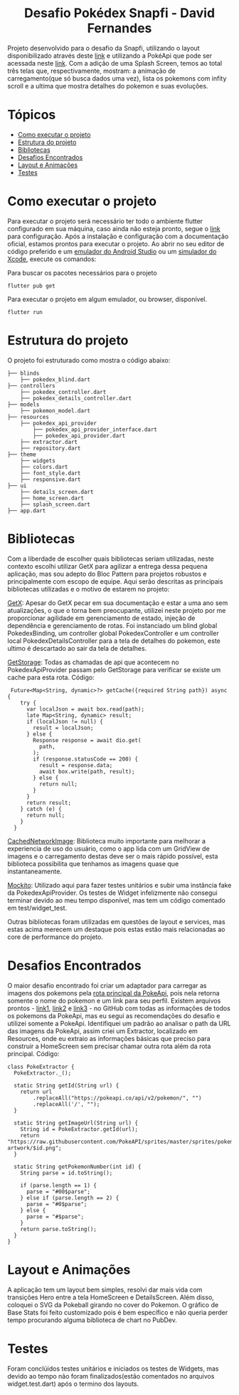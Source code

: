 <h1 align="center">Desafio Pokédex Snapfi - David Fernandes </h1>

Projeto desenvolvido para o desafio da Snapfi, utilizando o layout disponibilizado através deste [link](https://www.figma.com/file/oyy40kpPCamOuJOQu1uYMo/Pok%C3%A9dex-(Community)?type=design&node-id=0-1) e utilizando a PokéApi que pode ser acessada neste [link](https://pokeapi.co/). Com a adição de uma Splash Screen, temos ao total três telas que, respectivamente, mostram: a animação de carregamento(que só busca dados uma vez), lista os pokemons com infity scroll e a ultima que mostra detalhes do pokemon e suas evoluções.

Tópicos
=================
<!--ts-->
  * [Como executar o projeto](#como-executar-o-projeto)
  * [Estrutura do projeto](#estrutura-do-projeto)
  * [Bibliotecas](#bibliotecas)
  * [Desafios Encontrados](#desafios-encontrados)
  * [Layout e Animações](#layout-e-animações)
  * [Testes](#testes)
<!--te-->

Como executar o projeto
=================

Para executar o projeto será necessário ter todo o ambiente flutter configurado em sua máquina, caso ainda não esteja pronto, segue o [link](https://docs.flutter.dev/get-started/install) para configuração. Após a instalação e configuração com a documentação oficial, estamos prontos para executar o projeto. Ao abrir no seu editor de código preferido e um [emulador do Android Studio](https://developer.android.com/studio/run/managing-avds?hl=pt-br) ou um [simulador do Xcode](https://blog.cod3r.com.br/configurando-o-emulador-ios/), execute os comandos:

Para buscar os pacotes necessários para o projeto
```
flutter pub get
```

Para executar o projeto em algum emulador, ou browser, disponível. 
```
flutter run
```



Estrutura do projeto
=================

O projeto foi estruturado como mostra o código abaixo:

```
├── blinds
    ├── pokedex_blind.dart
├── controllers
    ├── pokedex_controller.dart
    ├── pokedex_details_controller.dart
├── models
    ├── pokemon_model.dart
├── resources
    ├── pokedex_api_provider
        ├── pokedex_api_provider_interface.dart
        ├── pokedex_api_provider.dart
    ├── extractor.dart
    ├── repository.dart
├── theme
    ├── widgets
    ├── colors.dart
    ├── font_style.dart
    ├── responsive.dart
├── ui
    ├── details_screen.dart
    ├── home_screen.dart
    ├── splash_screen.dart
├── app.dart
```

Bibliotecas
=================

Com a liberdade de escolher quais bibliotecas seriam utilizadas, neste contexto escolhi utilizar GetX para agilizar a entrega dessa pequena aplicação, mas sou adepto do Bloc Pattern para projetos robustos e principalmente com escopo de equipe. Aqui serão descritas as principais bibliotecas utilizadas e o motivo de estarem no projeto:

[GetX](https://pub.dev/packages/get): Apesar do GetX pecar em sua documentação e estar a uma ano sem atualizações, o que o torna bem preocupante, utilizei neste projeto por me proporcionar agilidade em gerenciamento de estado, injeção de dependência e gerenciamento de rotas. Foi instanciado um blind global PokedexBinding, um controller global PokedexController e um controller local PokedexDetailsController para a tela de detalhes do pokemon, este ultimo é descartado ao sair da tela de detalhes.

[GetStorage](https://pub.dev/packages/get_storage): Todas as chamadas de api que acontecem no PokedexApiProvider passam pelo GetStorage para verificar se existe um cache para esta rota. Código:
```
 Future<Map<String, dynamic>?> getCache({required String path}) async {
    try {
      var localJson = await box.read(path);
      late Map<String, dynamic> result;
      if (localJson != null) {
        result = localJson;
      } else {
        Response response = await dio.get(
          path,
        );
        if (response.statusCode == 200) {
          result = response.data;
          await box.write(path, result);
        } else {
          return null;
        }
      }
      return result;
    } catch (e) {
      return null;
    }
  }
```
[CachedNetworkImage](https://pub.dev/packages/cached_network_image): Biblioteca muito importante para melhorar a experiencia de uso do usuário, como o app lida com um GridView de imagens e o carregamento destas deve ser o mais rápido possível, esta biblioteca possibilita que tenhamos as imagens quase que instantaneamente.

[Mockito](https://pub.dev/packages/mockito): Utilizado aqui para fazer testes unitários e subir uma instância fake da PokedexApiProvider. Os testes de Widget infelizmente não consegui terminar devido ao meu tempo disponível, mas tem um código comentado em test/widget_test.

Outras bibliotecas foram utilizadas em questões de layout e services, mas estas acima merecem um destaque pois estas estão mais relacionadas ao core de performance do projeto.

Desafios Encontrados
=================

O maior desafio encontrado foi criar um adaptador para carregar as imagens dos pokemons pela [rota principal da PokeApi](https://pokeapi.co/api/v2/pokemon?limit=20&offset=0), pois nela retorna somente o nome do pokemon e um link para seu perfil. Existem arquivos prontos - [link1](https://gist.githubusercontent.com/hungps/0bfdd96d3ab9ee20c2e572e47c6834c7/raw/pokemons.json), [link2](https://gist.githubusercontent.com/hungps/0bfdd96d3ab9ee20c2e572e47c6834c7/raw/pokemons.json) e [link3](https://raw.githubusercontent.com/Biuni/PokemonGO-Pokedex/master/pokedex.json) -  no GitHub com todas as informações de todos os pokemons da PokeApi, mas eu segui as recomendações do desafio e utilizei somente a PokeApi. Identifiquei um padrão ao analisar o path da URL das imagens da PokeApi, assim criei um Extractor, localizado em Resources, onde eu extraio as informações básicas que preciso para construir a HomeScreen sem precisar chamar outra rota além da rota principal. Código:

```
class PokeExtractor {
  PokeExtractor._();

  static String getId(String url) {
    return url
        .replaceAll("https://pokeapi.co/api/v2/pokemon/", "")
        .replaceAll('/', "");
  }

  static String getImageUrl(String url) {
    String id = PokeExtractor.getId(url);
    return "https://raw.githubusercontent.com/PokeAPI/sprites/master/sprites/pokemon/other/official-artwork/$id.png";
  }

  static String getPokemonNumber(int id) {
    String parse = id.toString();

    if (parse.length == 1) {
      parse = "#00$parse";
    } else if (parse.length == 2) {
      parse = "#0$parse";
    } else {
      parse = "#$parse";
    }
    return parse.toString();
  }
}
```

Layout e Animações
=================

A aplicação tem um layout bem simples, resolvi dar mais vida com transições Hero entre a tela HomeScreen e DetailsScreen. Além disso, coloquei o SVG da Pokeball girando no cover do Pokemon. O gráfico de Base Stats foi feito customizado pois é bem específico e não queria perder tempo procurando alguma biblioteca de chart no PubDev.

Testes
=================

Foram conclúidos testes unitários e iniciados os testes de Widgets, mas devido ao tempo não foram finalizados(estão comentados no arquivos widget.test.dart) após o termino dos layouts.


